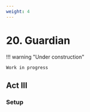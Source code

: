 ```yaml
---
weight: 4
---
```


# 20. Guardian

!!! warning "Under construction"

    Work in progress

## Act III

### Setup